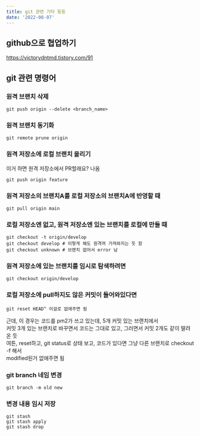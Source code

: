 ```yaml
---
title: git 관련 기타 등등
date: '2022-08-07'
---
```


## github으로 협업하기
https://victorydntmd.tistory.com/91

## git 관련 명령어

### 원격 브랜치 삭제
```shell
git push origin --delete <branch_name>
```

### 원격 브랜치 동기화
```shell
git remote prune origin
```

### 원격 저장소에 로컬 브랜치 올리기
이거 하면 원격 저장소에서 PR할래요? 나옴
```shell
git push origin feature
```

### 원격 저장소의 브랜치A를 로컬 저장소의 브랜치A에 반영할 때
```shell
git pull origin main
```

### 로컬 저장소엔 없고, 원격 저장소엔 있는 브랜치를 로컬에 만들 때
```shell
git checkout -t origin/develop
git checkout develop # 이렇게 해도 원격꺼 가져와지는 듯 함
git checkout unknown # 브랜치 없어서 error 남
```

### 원격 저장소에 있는 브랜치를 임시로 탐색하려면
```shell
git checkout origin/develop
```

### 로컬 저장소에 pull하지도 않은 커밋이 들어와있다면
```shell
git reset HEAD^ 이걸로 없애주면 됨
```
근데, 이 경우는 코드를 pm2가 쓰고 있는데, 5개 커밋 있는 브랜치에서  
커밋 3개 있는 브랜치로 바꾸면서 코드는 그대로 있고, 그러면서 커밋 2개도 같이 딸려온 듯  
여튼, reset하고, git status로 상태 보고, 코드가 있다면 그냥 다른 브랜치로 checkout -f 해서  
modified된거 없애주면 됨  

### git branch 네임 변경
```shell
git branch -m old new
```

### 변경 내용 임시 저장
```shell
git stash
git stash apply
git stash drop
```
